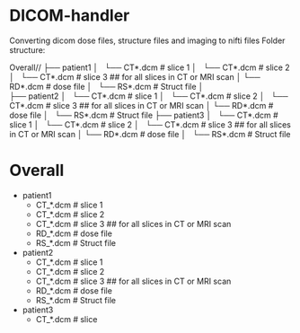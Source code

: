 # DICOM-handler
Converting dicom dose files, structure files and imaging to nifti files
Folder structure:


Overall//
├── patient1
│   └── CT*.dcm # slice 1 
│   └── CT*.dcm # slice 2 
│   └── CT*.dcm # slice 3 ## for all slices in CT or MRI scan
│   └── RD*.dcm # dose file
│   └── RS*.dcm # Struct file
│       
├── patient2
│   └── CT*.dcm # slice 1 
│   └── CT*.dcm # slice 2 
│   └── CT*.dcm # slice 3 ## for all slices in CT or MRI scan
│   └── RD*.dcm # dose file
│   └── RS*.dcm # Struct file
├── patient3
│   └── CT*.dcm # slice 1 
│   └── CT*.dcm # slice 2 
│   └── CT*.dcm # slice 3 ## for all slices in CT or MRI scan
│   └── RD*.dcm # dose file
│   └── RS*.dcm # Struct file




# Overall
- patient1
  - CT_*.dcm # slice 1
  - CT_*.dcm # slice 2
  - CT_*.dcm # slice 3 ## for all slices in CT or MRI scan
  - RD_*.dcm # dose file
  - RS_*.dcm # Struct file
- patient2
  - CT_*.dcm # slice 1
  - CT_*.dcm # slice 2
  - CT_*.dcm # slice 3 ## for all slices in CT or MRI scan
  - RD_*.dcm # dose file
  - RS_*.dcm # Struct file
- patient3
  - CT_*.dcm # slice 
